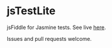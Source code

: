 jsTestLite
==========

jsFiddle for Jasmine tests. See live [here](http://tyrsius.github.io/jsTestLite).

Issues and pull requests welcome.
